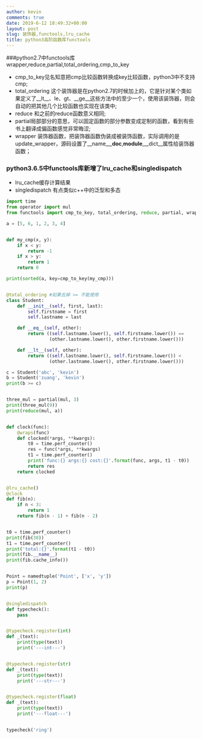 ```yaml
---
author: kevin
comments: true
date: 2019-6-12 18:49:32+00:00
layout: post
slug: 装饰器,functools,lru_cache
title: python3高阶函数库functools
---
```


###python2.7中functools库wrapper,reduce,partial,total_ordering,cmp_to_key
* cmp_to_key见名知意把cmp比较函数转换成key比较函数，python3中不支持cmp;
* total_ordering 这个装饰器是在python2.7的时候加上的，它是针对某个类如果定义了__lt__、le、gt、__ge__这些方法中的至少一个，使用该装饰器，则会自动的把其他几个比较函数也实现在该类中;
* reduce 和之前的reduce函数意义相同;
* partial局部部分的意思，可以固定函数的部分参数变成定制的函数，看到有些书上翻译成偏函数感觉非常晦涩;
* wrapper 装饰器函数，把装饰器函数伪装成被装饰函数，实际调用的是update_wrapper，源码设置了__name__,__doc__,__module__,__dict__属性给装饰器函数；

### python3.6.5中functools库新增了lru_cache和singledispatch
* lru_cache缓存计算结果
* singledispatch 有点类似c++中的泛型和多态
```python
import time
from operator import mul
from functools import cmp_to_key, total_ordering, reduce, partial, wraps, lru_cache, singledispatch

a = [5, 6, 1, 2, 3, 4]


def my_cmp(x, y):
    if x < y:
        return -1
    if x > y:
        return 1
    return 0

print(sorted(a, key=cmp_to_key(my_cmp)))


@total_ordering #如果去掉 >= 不能使用
class Student:
    def __init__(self, first, last):
        self.firstname = first
        self.lastname = last

    def __eq__(self, other):
        return ((self.lastname.lower(), self.firstname.lower()) ==
                (other.lastname.lower(), other.firstname.lower()))

    def __lt__(self, other):
        return ((self.lastname.lower(), self.firstname.lower()) <
                (other.lastname.lower(), other.firstname.lower()))

c = Student('abc', 'kevin')
b = Student('zuang', 'kevin')
print(b >= c)


three_mul = partial(mul, 3)
print(three_mul(9))
print(reduce(mul, a))


def clock(func):
    @wraps(func)
    def clocked(*args, **kwargs):
        t0 = time.perf_counter()
        res = func(*args, **kwargs)
        t1 = time.perf_counter()
        print('func:{} args:{} cost:{}'.format(func, args, t1 - t0))
        return res
    return clocked


@lru_cache()
@clock
def fib(n):
    if n < 3:
        return 1
    return fib(n - 1) + fib(n - 2)


t0 = time.perf_counter()
print(fib(30))
t1 = time.perf_counter()
print('total:{}'.format(t1 - t0))
print(fib.__name__)
print(fib.cache_info())


Point = namedtuple('Point', ['x', 'y'])
p = Point(1, 2)
print(p)


@singledispatch
def typecheck():
    pass


@typecheck.register(int)
def _(text):
    print(type(text))
    print('---int---')


@typecheck.register(str)
def _(text):
    print(type(text))
    print('---str---')


@typecheck.register(float)
def _(text):
    print(type(text))
    print('---float---')


typecheck('ring')
```
